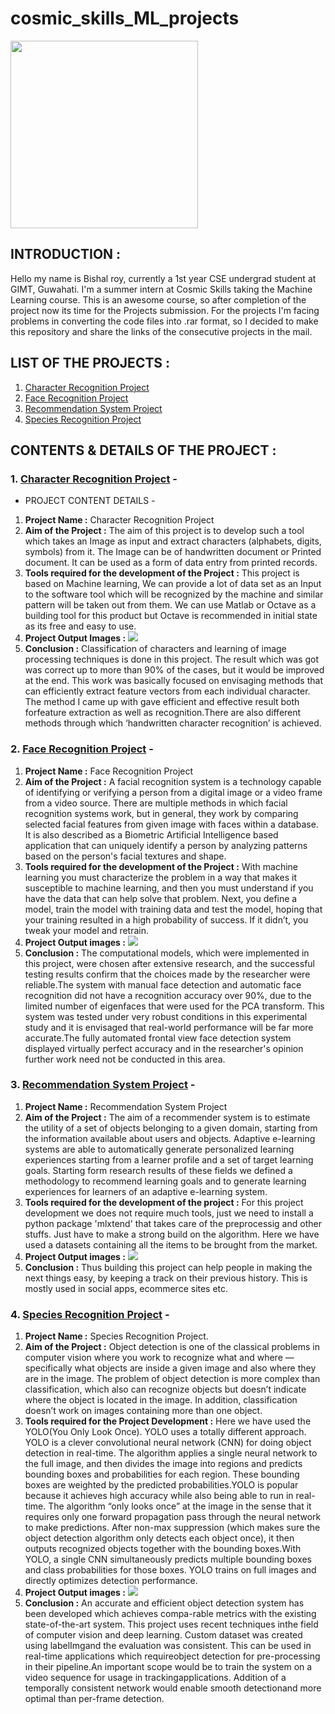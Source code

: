# cosmic_skills_ML_projects


<img src="https://i.ytimg.com/vi/FV0M_Ty0GRQ/maxresdefault.jpg" heeight=250px width=300px>


## INTRODUCTION :

Hello my name is Bishal roy, currently a 1st year CSE undergrad student at GIMT, Guwahati. I'm a summer intern at Cosmic Skills taking the Machine Learning course. This is an awesome course, so after completion of the project now its time for the Projects submission. For the projects I'm facing problems in converting the code files into .rar format, so I decided to make this repository and share the links of the consecutive projects in the mail.


## LIST OF THE PROJECTS :

1. [Character Recognition Project](https://github.com/bishalr0y/cosmic_skills_ML_projects/tree/master/character_recog)
2. [Face Recognition Project](https://github.com/bishalr0y/cosmic_skills_ML_projects/tree/master/face_recog)
3. [Recommendation System Project](https://github.com/bishalr0y/cosmic_skills_ML_projects/tree/master/recommendation_system)
4. [Species Recognition Project]()


## CONTENTS & DETAILS OF THE PROJECT :

### 1. [Character Recognition Project](https://github.com/bishalr0y/cosmic_skills_ML_projects/tree/master/character_recog) -

* PROJECT CONTENT DETAILS -

1. **Project Name :** Character Recognition Project
2. **Aim of the Project :**  The aim of this project is to develop such a tool which takes an Image as input and extract characters (alphabets, digits, symbols) from it. The Image can be of handwritten document or Printed document. It can be used as a form of data entry from printed records.
3. **Tools required for the development of the Project :** This project is based on Machine learning, We can provide a lot of data set as an Input to the software tool which will be recognized by the machine and similar pattern will be taken out from them. We can use Matlab or Octave as a building tool for this product but Octave is recommended in initial state as its free and easy to use.
4. **Project Output Images :** ![](https://i.ytimg.com/vi/geoZjV2VO3M/hqdefault.jpg)
5. **Conclusion :** Classification of characters and learning of image processing techniques is done in  this  project. The result which was got was correct up to more than 90% of the cases, but it would be improved at the end. This work was basically focused on envisaging  methods that can efficiently extract feature  vectors  from each individual character. The method I came up with gave efficient and effective result both forfeature extraction as well as recognition.There are also different methods through which ‘handwritten character recognition’ is achieved.

### 2. [Face Recognition Project](https://github.com/bishalr0y/cosmic_skills_ML_projects/tree/master/face_recog) -
1. **Project Name :** Face Recognition Project
2. **Aim of the Project :** A facial recognition system is a technology capable of identifying or verifying a person from a digital image or a video frame from a video source. There are multiple methods in which facial recognition systems work, but in general, they work by comparing selected facial features from given image with faces within a database. It is also described as a Biometric Artificial Intelligence based application that can uniquely identify a person by analyzing patterns based on the person's facial textures and shape.
3. **Tools required for the development of the Project :** With machine learning you must characterize the problem in a way that makes it susceptible to machine learning, and then you must understand if you have the data that can help solve that problem. Next, you define a model, train the model with training data and test the model, hoping that your training resulted in a high probability of success. If it didn’t, you tweak your model and retrain.
4. **Project Output images :** ![](https://encrypted-tbn0.gstatic.com/images?q=tbn%3AANd9GcQ8gYki6TDmI5vxolHnaMJq5PHtGy690eFmgw&usqp=CAU)
5. **Conclusion :** The  computational  models,  which  were  implemented  in  this  project,  were  chosen  after extensive  research,  and  the  successful  testing  results  confirm  that  the  choices  made  by  the researcher were reliable.The system with manual face detection and automatic face recognition did not have a recognition accuracy over 90%, due to the limited number of eigenfaces that were used for the PCA transform.  This system  was tested  under very  robust conditions in this experimental study  and  it  is  envisaged  that  real-world  performance  will  be  far  more  accurate.The  fully automated  frontal  view  face  detection  system  displayed  virtually  perfect  accuracy  and  in  the researcher's opinion further work need not be conducted in this area.

### 3. [Recommendation System Project](https://github.com/bishalr0y/cosmic_skills_ML_projects/tree/master/recommendation_system) -
1. **Project Name :** Recommendation System Project
2. **Aim of the Project :** The aim of a recommender system is to estimate the utility of a set of objects belonging to a given domain, starting from the information available about users and objects. Adaptive e-learning systems are able to automatically generate personalized learning experiences starting from a learner profile and a set of target learning goals. Starting form research results of these fields we defined a methodology to recommend learning goals and to generate learning experiences for learners of an adaptive e-learning system.
3. **Tools required for the development of the project :** For this project development we does not require much tools, just we need to install a python package 'mlxtend' that takes care of the preprocessig and other stuffs. Just have to make a strong build on the algorithm. Here we have used a datasets containing all the items to be brought from the market.
4. **Project Output images :** ![](https://data-flair.training/blogs/wp-content/uploads/sites/2/2019/07/Create-matrix-output-in-R-recommendation-project.png)
5. **Conclusion :** Thus building this project can help people in making the next things easy, by keeping a track on their previous history. This is mostly used in social apps, ecommerce sites etc.

### 4. [Species Recognition Project](https://drive.google.com/drive/folders/1inwZA88mkHJRsIr6SoxU7X9utWpSAfdT?usp=sharing) -
1. **Project Name :** Species Recognition Project.
2. **Aim of the Project :** Object detection is one of the classical problems in computer vision where you work to recognize what and where — specifically what objects are inside a given image and also where they are in the image. The problem of object detection is more complex than classification, which also can recognize objects but doesn’t indicate where the object is located in the image. In addition, classification doesn’t work on images containing more than one object.
3. **Tools required for the Project Development :** Here we have used the YOLO(You Only Look Once). YOLO uses a totally different approach. YOLO is a clever convolutional neural network (CNN) for doing object detection in real-time. The algorithm applies a single neural network to the full image, and then divides the image into regions and predicts bounding boxes and probabilities for each region. These bounding boxes are weighted by the predicted probabilities.YOLO is popular because it achieves high accuracy while also being able to run in real-time. The algorithm “only looks once” at the image in the sense that it requires only one forward propagation pass through the neural network to make predictions. After non-max suppression (which makes sure the object detection algorithm only detects each object once), it then outputs recognized objects together with the bounding boxes.With YOLO, a single CNN simultaneously predicts multiple bounding boxes and class probabilities for those boxes. YOLO trains on full images and directly optimizes detection performance. 
4. **Project Output images :** ![](https://encrypted-tbn0.gstatic.com/images?q=tbn%3AANd9GcR3H4kARImKLGiDN9ITmQr7VKA_z8I84ynwDw&usqp=CAU)
5. **Conclusion :** An accurate and efficient object detection system has been developed which achieves compa-rable metrics with the existing state-of-the-art system.  This project uses recent techniques inthe field of computer vision and deep learning.  Custom dataset was created using labelImgand the evaluation was consistent.  This can be used in real-time applications which requireobject detection for pre-processing in their pipeline.An important scope would be to train the system on a video sequence for usage in trackingapplications.  Addition of a temporally consistent network would enable smooth detectionand more optimal than per-frame detection.

